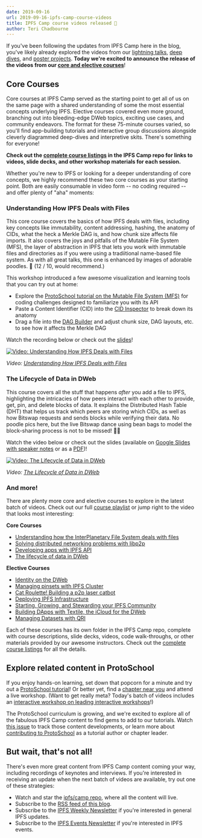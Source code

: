 ```yaml
---
date: 2019-09-16
url: 2019-09-16-ipfs-camp-course-videos
title: IPFS Camp course videos released 🍿
author: Teri Chadbourne
---
```


If you've been following the updates from IPFS Camp here in the blog, you've likely already explored the videos from our [lightning talks](https://github.com/ipfs/camp#%EF%B8%8F-lightning-talks), [deep dives](https://github.com/ipfs/camp#-deep-dives), and [poster projects](https://github.com/ipfs/camp#-poster-projects). **Today we're excited to announce the release of the videos from our [core and elective courses](https://github.com/ipfs/camp#-core--elective-courses)**!

## Core Courses
Core courses at IPFS Camp served as the starting point to get all of us on the same page with a shared understanding of some the most essential concepts underlying IPFS. Elective courses covered even more ground, branching out into bleeding-edge DWeb topics, exciting use cases, and community endeavors. The format for these 75-minute courses varied, so you'll find app-building tutorials and  interactive group discussions alongside cleverly diagrammed deep-dives and interpretive skits. There's something for everyone!

**Check out the [complete course listings](https://github.com/ipfs/camp#-core--elective-courses) in the IPFS Camp repo for links to videos, slide decks, and other workshop materials for each session.**

Whether you're new to IPFS or looking for a deeper understanding of core concepts, we highly recommend these two core courses as your starting point. Both are easily consumable in video form -- no coding required -- and offer plenty of "aha" moments:

### Understanding How IPFS Deals with Files
This core course covers the basics of how IPFS deals with files, including key concepts like immutability, content addressing, hashing, the anatomy of CIDs, what the heck a Merkle DAG is, and how chunk size affects file imports. It also covers the joys and pitfalls of the Mutable File System (MFS), the layer of abstraction in IPFS that lets you work with immutable files and directories as if you were using a tradiitional name-based file system. As with all great talks, this one is enhanced by images of adorable poodles. 🐩 (12 / 10, would recommend.)

This workshop introduced a few awesome visualization and learning tools that you can try out at home:

- Explore the [ProtoSchool tutorial on the Mutable File System (MFS)](https://proto.school/#/mutable-file-system) for coding challenges designed to familiarize you with its API
- Paste a Content Identifier (CID) into the [CID Inspector](https://cid.ipfs.io/) to break down its anatomy
- Drag a file into the [DAG Builder](https://dag.ipfs.io/) and adjust chunk size, DAG layouts, etc. to see how it affects the Merkle DAG

Watch the recording below or check out the [slides](https://github.com/ipfs/camp/blob/master/CORE_AND_ELECTIVE_COURSES/CORE_COURSE_A/IPFS_Camp_Core_Course_A_Slides.pdf)!

[![Video: Understanding How IPFS Deals with Files](/img/057-ipfs-camp-course-videos/core-a-thumbnail.png)](https://youtu.be/dJ7TkB4UpZ8)

_Video: [Understanding How IPFS Deals with Files](https://youtu.be/dJ7TkB4UpZ8)_


### The Lifecycle of Data in DWeb

This course covers all the stuff that happens _after_ you add a file to IPFS, highlighting the intricacies of how peers interact with each other to provide, get, pin, and delete blocks of data. It explains the Distributed Hash Table (DHT) that helps us track which peers are storing which CIDs, as well as how Bitswap requests and sends blocks while verifying their data. No poodle pics here, but the live Bitswap dance using bean bags to model the block-sharing process is not to be missed! 🤹‍♂️

Watch the video below or check out the slides (available on [Google Slides with speaker notes](https://docs.google.com/presentation/d/1UOX-a1lCxi-LOyEOe9VEFRcxg_j93Xkywwa4Y95TJaw/edit?usp=sharing) or as a [PDF](https://github.com/ipfs/camp/blob/master/CORE_AND_ELECTIVE_COURSES/CORE_COURSE_D/IPFS_Camp_Core_Course_D_Slides.pdf))!

[![Video: The Lifecycle of Data in DWeb](/img/057-ipfs-camp-course-videos/core-d-thumbnail.png)](https://youtu.be/fLUq0RkiTBA)

_Video: [The Lifecycle of Data in DWeb](https://youtu.be/fLUq0RkiTBA)_



### And more!

There are plenty more core and elective courses to explore in the latest batch of videos. Check out our full [course playlist](https://www.youtube.com/playlist?list=PLuhRWgmPaHtSsHMhjeWpfOzr8tonPaePu) or jump right to the video that looks most interesting:

**Core Courses**

- [Understanding how the InterPlanetary File System deals with files](https://youtu.be/dJ7TkB4UpZ8)
- [Solving distributed networking problems with libp2p](https://youtu.be/Q4IH5rWEO-E)
- [Developing apps with IPFS API](https://youtu.be/6EHBOnFQJN4)
- [The lifecycle of data in DWeb](https://youtu.be/fLUq0RkiTBA)

**Elective Courses**

- [Identity on the DWeb](https://youtu.be/EsLqjFEN-MM)
- [Managing pinsets with IPFS Cluster](https://youtu.be/wmxaVrAFfeE)
- [Cat Roulette! Building a p2p laser catbot](https://youtu.be/kVzHE4MRPOM)
- [Deploying IPFS Infrastructure](https://youtu.be/PD0e89b4NBk)
- [Starting, Growing, and Stewarding your IPFS Community](https://youtu.be/crTa1j3FRac)
- [Building DApps with Textile, the iCloud for the DWeb](https://youtu.be/4r7_lOyv4W8)
- [Managing Datasets with QRI](https://youtu.be/ZN1mPBECsvA)


Each of these courses has its own folder in the IPFS Camp repo, complete with course descriptions, slide decks, videos, code walk-throughs, or other materials provided by our awesome instructors.  Check out the [complete course listings](https://github.com/ipfs/camp#-core--elective-courses) for all the details.

## Explore related content in ProtoSchool
If you enjoy hands-on learning, set down that popcorn for a minute and try out a [ProtoSchool tutorial](https://proto.school/#/tutorials)! Or better yet, find a [chapter near you](https://proto.school/#/chapters) and attend a live workshop. (Want to get really meta? Today's batch of videos includes an [interactive workshop on leading interactive workshops](https://github.com/ipfs/camp/tree/master/CORE_AND_ELECTIVE_COURSES/ELECTIVE_COURSE_F)!)

The ProtoSchool curriculum is growing, and we're excited to explore all of the fabulous IPFS Camp content to find gems to add to our tutorials. Watch [this issue](https://github.com/ProtoSchool/protoschool.github.io/issues/261) to track those content developments, or learn more about [contributing to ProtoSchool](https://proto.school/#/contribute) as a tutorial author or chapter leader.

## But wait, that's not all!
There's even more great content from IPFS Camp content coming your way, including recordings of keynotes and interviews. If you're interested in receiving an update when the next batch of videos are available, try out one of these strategies:

- Watch and star the [ipfs/camp repo](https://github.com/ipfs/camp/blob/master/README.md), where all the content will live.
- Subscribe to the [RSS feed of this blog](https://blog.ipfs.io/index.xml).
- Subscribe to the [IPFS Weekly Newsletter](https://tinyletter.com/ipfsnewsletter) if you're interested in general IPFS updates.
- Subscribe to the [IPFS Events Newsletter](https://protocol.us20.list-manage.com/subscribe?u=62e1eb7f68461b5a2ab5c52e6&id=f3fed9af1d) if you're interested in IPFS events.

